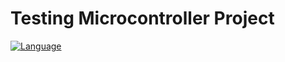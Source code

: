 # Testing Microcontroller Project

[![Language](https://img.shields.io/badge/Made%20with-C-blue.svg)](https://shields.io/)
